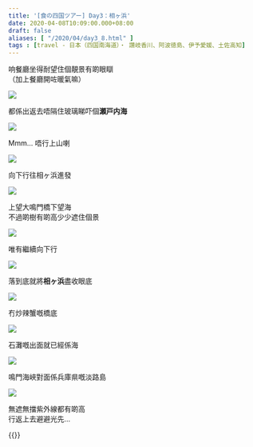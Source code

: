 ```yaml
---
title: '[食の四国ツアー] Day3：相ヶ浜'
date: 2020-04-08T10:09:00.000+08:00
draft: false
aliases: [ "/2020/04/day3_8.html" ]
tags : [travel - 日本（四国南海道）・ 讚岐香川、阿波徳島、伊予愛媛、土佐高知]
---
```


响餐廳坐得耐望住個靚景有啲眼瞓  
（加上餐廳開咗暖氣嘛）  

![](/images/shikoku3c1.jpg)

都係出返去唔隔住玻璃睇吓個**瀬戸内海**  

![](/images/shikoku3c2.jpg)

Mmm... 唔行上山喇  

![](/images/shikoku3c3.jpg)

向下行往相ヶ浜進發  

![](/images/shikoku3c4.jpg)

上望大鳴門橋下望海  
不過啲樹有啲高少少遮住個景  

![](/images/shikoku3c5.jpg)

唯有繼續向下行  

![](/images/shikoku3c6.jpg)

落到底就將**相ヶ浜**盡收眼底  

![](/images/shikoku3c7.jpg)

冇炒辣蟹嘅橋底  

![](/images/shikoku3c8.jpg)

石灘嘅出面就已經係海  

![](/images/shikoku3c9.jpg)

鳴門海峽對面係兵庫県嘅淡路島  

![](/images/shikoku3c.jpg)

無遮無擋紫外線都有啲高  
行返上去避避光先...  
  
  
{{<shikoku>}}
  
